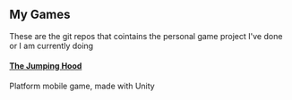 <h2> My Games </h2>

These are the git repos that cointains the personal game project I've done or I am currently doing 
<h4> <a href="https://github.com/Idkwnisu/JumpHood">The Jumping Hood</a></h4>
Platform mobile game, made with Unity
